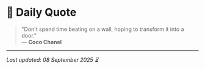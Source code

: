 # 📜 Daily Quote

> "Don't spend time beating on a wall, hoping to transform it into a door."  
> — **Coco Chanel**

---

_Last updated: 08 September 2025 ⏳_
